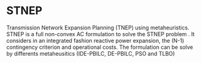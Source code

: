 # STNEP
Transmission Network Expansion Planning (TNEP) using metaheuristics.
STNEP is a full non-convex AC formulation to solve the STNEP problem . It considers in an integrated fashion reactive power expansion, the (N-1) contingency criterion and operational costs. The formulation can be solve by differents metaheusitics (IDE-PBILC, DE-PBILC, PSO and TLBO)
